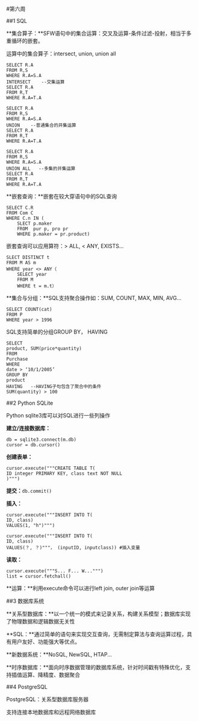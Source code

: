 #第六周

##1 SQL

**集合算子：**SFW语句中的集合运算：交叉及运算-条件过滤-投射，相当于多重循环的嵌套。

运算中的集合算子：intersect, union, union all 

	SELECT R.A
	FROM R,S
	WHERE R.A=S.A 
	INTERSECT    --交集运算
	SELECT R.A
	FROM R,T
	WHERE R.A=T.A

	SELECT R.A
	FROM R,S
	WHERE R.A=S.A 
	UNION    --普通集合的并集运算
	SELECT R.A
	FROM R,T
	WHERE R.A=T.A

	SELECT R.A
	FROM R,S
	WHERE R.A=S.A 
	UNION ALL   --多集的并集运算
	SELECT R.A
	FROM R,T
	WHERE R.A=T.A

**嵌套查询：**嵌套在较大穿语句中的SQL查询

	SELECT C.R
	FROM Com C
	WHERE C.n IN (
		SLECT p.maker
		FROM  pur p, pro pr
		WHERE p.maker = pr.product)

嵌套查询可以应用算符：> ALL, < ANY, EXISTS...

	SLECT DISTINCT t
	FROM M AS m
	WHERE year <> ANY（
		SELECT year
		FROM M
		WHERE t = m.t）

**集合与分组：**SQL支持聚合操作如：SUM, COUNT, MAX, MIN, AVG...

	SELECT COUNT(cat)
	FROM P
	WHERE year > 1996

SQL支持简单的分组GROUP BY， HAVING

	SELECT
	product, SUM(price*quantity)
	FROM
	Purchase
	WHERE
	date > ‘10/1/2005’
	GROUP BY
	product
	HAVING   --HAVING子句包含了聚合中的条件
	SUM(quantity) > 100

##2 Python SQLite

Python sqlite3库可以对SQL进行一些列操作

**建立/连接数据库：** 
	
	db = sqlite3.connect(m.db)
	cursor = db.cursor()

**创建表单：**

	cursor.execute("""CREATE TABLE T(
	ID integer PRIMARY KEY, class text NOT NULL
	)""")

**提交：**`db.commit()`

**插入：**

	cursor.execute("""INSERT INTO T(
	ID, class)
	VALUES(1, "h")""")

	cursor.execute("""INSERT INTO T(
	ID, class)
	VALUES(？, ？)"""， (inputID, inputclass)) #插入变量

**读取：**

	cursor.execute("""S... F... W...""")
	list = cursor.fetchall()

**运算：**利用execute命令可以进行left join, outer join等运算

##3 数据库系统

**关系型数据库：**以一个统一的模式来记录关系，构建关系模型；数据库实现了物理数据和逻辑数据无关性

**SQL：**通过简单的语句来实现交互查询，无需制定算法与查询运算过程，具有用户友好、功能强大等优点。

**新数据系统：**NoSQL, NewSQL, HTAP...

**时序数据库：**面向时序数据管理的数据库系统，针对时间戳有特殊优化，支持插值运算、降精度、数据聚合

##4 PostgreSQL

PostgreSQL：关系型数据库服务器

支持连接本地数据库和远程网络数据库